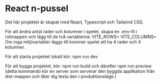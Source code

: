 # React n-pussel

Det här projektet är skapat med React, Typescript och Tailwind CSS.

För att ändra antal rader och kolumner i spelet, skapa en .env-fil i rotmappen och lägg till de två variablerna:
VITE_ROWS=
VITE_COLUMNS=
Om inga miljövariabler läggs till kommer spelet att ha 4 rader och 4 kolumner.

För att starta projektet lokalt kör: npm run dev

För att bygga projektet, kör: npm run build och därefter npm run preview (detta kommando kör en server som serverar den byggda applikation från dist-mappen och låter dig testa den i produktionsläge.)
